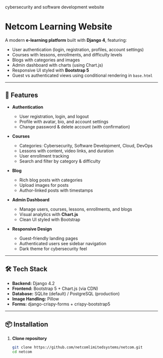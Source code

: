cybersecurity and software development website
# Netcom Learning Website

A modern **e-learning platform** built with **Django 4**, featuring:
- User authentication (login, registration, profiles, account settings)
- Courses with lessons, enrollments, and difficulty levels
- Blogs with categories and images
- Admin dashboard with charts (using Chart.js)
- Responsive UI styled with **Bootstrap 5**
- Guest vs authenticated views using conditional rendering in `base.html`

---

## 🚀 Features

- **Authentication**
  - User registration, login, and logout
  - Profile with avatar, bio, and account settings
  - Change password & delete account (with confirmation)

- **Courses**
  - Categories: Cybersecurity, Software Development, Cloud, DevOps
  - Lessons with content, video links, and duration
  - User enrollment tracking
  - Search and filter by category & difficulty

- **Blog**
  - Rich blog posts with categories
  - Upload images for posts
  - Author-linked posts with timestamps

- **Admin Dashboard**
  - Manage users, courses, lessons, enrollments, and blogs
  - Visual analytics with **Chart.js**
  - Clean UI styled with Bootstrap

- **Responsive Design**
  - Guest-friendly landing pages
  - Authenticated users see sidebar navigation
  - Dark theme for cybersecurity feel

---

## 🛠️ Tech Stack

- **Backend:** Django 4.2
- **Frontend:** Bootstrap 5 + Chart.js (via CDN)
- **Database:** SQLite (default) / PostgreSQL (production)
- **Image Handling:** Pillow
- **Forms:** django-crispy-forms + crispy-bootstrap5

---

## 📦 Installation

1. **Clone repository**
   ```bash
   git clone https://github.com/netcomlimitedsystems/netcom.git
   cd netcom
